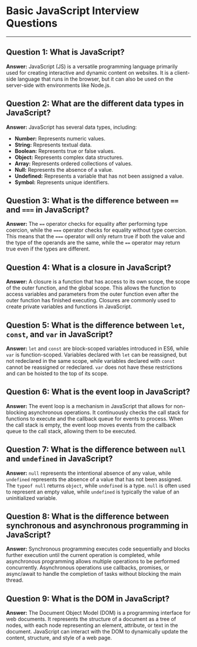 # Basic JavaScript Interview Questions

---

## Question 1: What is JavaScript?
**Answer:** JavaScript (JS) is a versatile programming language primarily used for creating interactive and dynamic content on websites. It is a client-side language that runs in the browser, but it can also be used on the server-side with environments like Node.js.

## Question 2: What are the different data types in JavaScript?
**Answer:** JavaScript has several data types, including:
- **Number:** Represents numeric values.
- **String:** Represents textual data.
- **Boolean:** Represents true or false values.
- **Object:** Represents complex data structures.
- **Array:** Represents ordered collections of values.
- **Null:** Represents the absence of a value.
- **Undefined:** Represents a variable that has not been assigned a value.
- **Symbol:** Represents unique identifiers.

## Question 3: What is the difference between `==` and `===` in JavaScript?
**Answer:** The `==` operator checks for equality after performing type coercion, while the `===` operator checks for equality without type coercion. This means that the `===` operator will only return true if both the value and the type of the operands are the same, while the `==` operator may return true even if the types are different.

## Question 4: What is a closure in JavaScript?
**Answer:** A closure is a function that has access to its own scope, the scope of the outer function, and the global scope. This allows the function to access variables and parameters from the outer function even after the outer function has finished executing. Closures are commonly used to create private variables and functions in JavaScript.

## Question 5: What is the difference between `let`, `const`, and `var` in JavaScript?
**Answer:** `let` and `const` are block-scoped variables introduced in ES6, while `var` is function-scoped. Variables declared with `let` can be reassigned, but not redeclared in the same scope, while variables declared with `const` cannot be reassigned or redeclared. `var` does not have these restrictions and can be hoisted to the top of its scope.

## Question 6: What is the event loop in JavaScript?
**Answer:** The event loop is a mechanism in JavaScript that allows for non-blocking asynchronous operations. It continuously checks the call stack for functions to execute and the callback queue for events to process. When the call stack is empty, the event loop moves events from the callback queue to the call stack, allowing them to be executed.

## Question 7: What is the difference between `null` and `undefined` in JavaScript?
**Answer:** `null` represents the intentional absence of any value, while `undefined` represents the absence of a value that has not been assigned. The `typeof null` returns `object`, while `undefined` is a type. `null` is often used to represent an empty value, while `undefined` is typically the value of an uninitialized variable.

## Question 8: What is the difference between synchronous and asynchronous programming in JavaScript?
**Answer:** Synchronous programming executes code sequentially and blocks further execution until the current operation is completed, while asynchronous programming allows multiple operations to be performed concurrently. Asynchronous operations use callbacks, promises, or async/await to handle the completion of tasks without blocking the main thread.

## Question 9: What is the DOM in JavaScript?
**Answer:** The Document Object Model (DOM) is a programming interface for web documents. It represents the structure of a document as a tree of nodes, with each node representing an element, attribute, or text in the document. JavaScript can interact with the DOM to dynamically update the content, structure, and style of a web page.